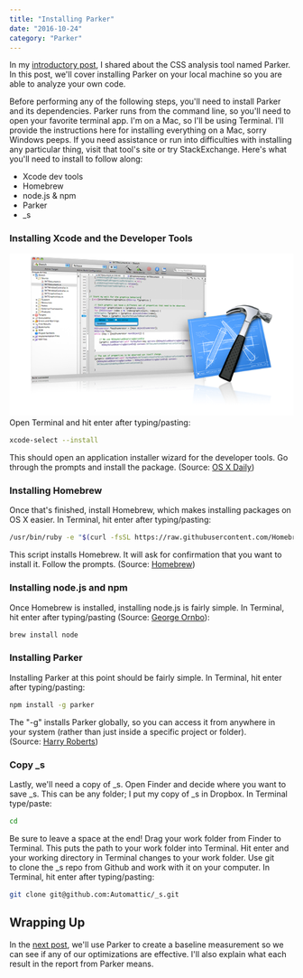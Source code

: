 ```yaml
---
title: "Installing Parker"
date: "2016-10-24"
category: "Parker"
---
```


In my [introductory post](https://www.slushman.com/post/parker-and-wordpress-theme-development/), I shared about the CSS analysis tool named Parker. In this post, we'll cover installing Parker on your local machine so you are able to analyze your own code.

Before performing any of the following steps, you'll need to install Parker and its dependencies. Parker runs from the command line, so you'll need to open your favorite terminal app. I'm on a Mac, so I'll be using Terminal. I'll provide the instructions here for installing everything on a Mac, sorry Windows peeps. If you need assistance or run into difficulties with installing any particular thing, visit that tool's site or try StackExchange. Here's what you'll need to install to follow along:

- Xcode dev tools
- Homebrew
- node.js & npm
- Parker
- _s

### Installing Xcode and the Developer Tools

[![Install Xcode before installing Parker](./images/xcode.png)](./images/xcode.png)Open Terminal and hit enter after typing/pasting:

```bash
xcode-select --install
```

This should open an application installer wizard for the developer tools. Go through the prompts and install the package. (Source: [OS X Daily](http://osxdaily.com/2014/02/12/install-command-line-tools-mac-os-x/))

### Installing Homebrew

Once that's finished, install Homebrew, which makes installing packages on OS X easier. In Terminal, hit enter after typing/pasting:

```bash
/usr/bin/ruby -e "$(curl -fsSL https://raw.githubusercontent.com/Homebrew/install/master/install)"
```

This script installs Homebrew. It will ask for confirmation that you want to install it. Follow the prompts. (Source: [Homebrew](https://brew.sh/))

### Installing node.js and npm

Once Homebrew is installed, installing node.js is fairly simple. In Terminal, hit enter after typing/pasting (Source: [George Ornbo](https://shapeshed.com/setting-up-nodejs-and-npm-on-mac-osx/)):

```bash
brew install node
```

### Installing Parker

Installing Parker at this point should be fairly simple. In Terminal, hit enter after typing/pasting:

```bash
npm install -g parker
```

The "-g" installs Parker globally, so you can access it from anywhere in your system (rather than just inside a specific project or folder). (Source: [Harry Roberts](https://csswizardry.com/2016/06/improving-your-css-with-parker/))

### Copy _s

Lastly, we'll need a copy of _s. Open Finder and decide where you want to save _s. This can be any folder; I put my copy of _s in Dropbox. In Terminal type/paste:

```bash
cd 
```

Be sure to leave a space at the end! Drag your work folder from Finder to Terminal. This puts the path to your work folder into Terminal. Hit enter and your working directory in Terminal changes to your work folder. Use git to clone the _s repo from Github and work with it on your computer. In Terminal, hit enter after typing/pasting:

```bash
git clone git@github.com:Automattic/_s.git
```

## Wrapping Up

In the [next post](https://www.slushman.com/post/creating-a-baseline-for-parker/), we'll use Parker to create a baseline measurement so we can see if any of our optimizations are effective. I'll also explain what each result in the report from Parker means.
